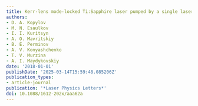 ```yaml
---
title: Kerr-lens mode-locked Ti:Sapphire laser pumped by a single laser diode
authors:
- D. A. Kopylov
- M. N. Esaulkov
- I. I. Kuritsyn
- A. O. Mavritskiy
- B. E. Perminov
- A. V. Konyashchenko
- T. V. Murzina
- A. I. Maydykovskiy
date: '2018-01-01'
publishDate: '2025-03-14T15:59:48.085206Z'
publication_types:
- article-journal
publication: '*Laser Physics Letters*'
doi: 10.1088/1612-202x/aaa62a
---
```

